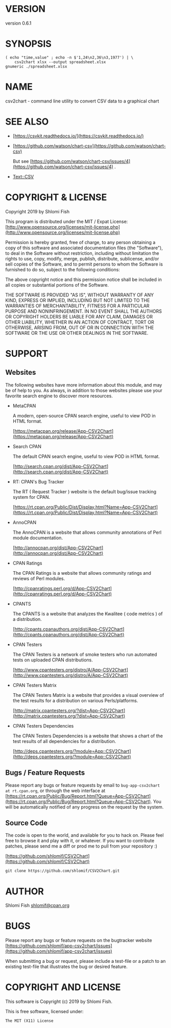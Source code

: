 # VERSION

version 0.6.1

# SYNOPSIS

    ( echo "time,value" ; echo -n $'1,24\n2,36\n3,1977') | \
        csv2chart xlsx --output spreadsheet.xlsx
    gnumeric ./spreadsheet.xlsx

# NAME

csv2chart - command line utility to convert CSV data to a graphical chart

# SEE ALSO

- [https://csvkit.readthedocs.io/](https://csvkit.readthedocs.io/)
- [https://github.com/watson/chart-csv](https://github.com/watson/chart-csv)

    But see [https://github.com/watson/chart-csv/issues/4](https://github.com/watson/chart-csv/issues/4) .

- [Text::CSV](https://metacpan.org/pod/Text::CSV)

# COPYRIGHT & LICENSE

Copyright 2019 by Shlomi Fish

This program is distributed under the MIT / Expat License:
[http://www.opensource.org/licenses/mit-license.php](http://www.opensource.org/licenses/mit-license.php)

Permission is hereby granted, free of charge, to any person
obtaining a copy of this software and associated documentation
files (the "Software"), to deal in the Software without
restriction, including without limitation the rights to use,
copy, modify, merge, publish, distribute, sublicense, and/or sell
copies of the Software, and to permit persons to whom the
Software is furnished to do so, subject to the following
conditions:

The above copyright notice and this permission notice shall be
included in all copies or substantial portions of the Software.

THE SOFTWARE IS PROVIDED "AS IS", WITHOUT WARRANTY OF ANY KIND,
EXPRESS OR IMPLIED, INCLUDING BUT NOT LIMITED TO THE WARRANTIES
OF MERCHANTABILITY, FITNESS FOR A PARTICULAR PURPOSE AND
NONINFRINGEMENT. IN NO EVENT SHALL THE AUTHORS OR COPYRIGHT
HOLDERS BE LIABLE FOR ANY CLAIM, DAMAGES OR OTHER LIABILITY,
WHETHER IN AN ACTION OF CONTRACT, TORT OR OTHERWISE, ARISING
FROM, OUT OF OR IN CONNECTION WITH THE SOFTWARE OR THE USE OR
OTHER DEALINGS IN THE SOFTWARE.

# SUPPORT

## Websites

The following websites have more information about this module, and may be of help to you. As always,
in addition to those websites please use your favorite search engine to discover more resources.

- MetaCPAN

    A modern, open-source CPAN search engine, useful to view POD in HTML format.

    [https://metacpan.org/release/App-CSV2Chart](https://metacpan.org/release/App-CSV2Chart)

- Search CPAN

    The default CPAN search engine, useful to view POD in HTML format.

    [http://search.cpan.org/dist/App-CSV2Chart](http://search.cpan.org/dist/App-CSV2Chart)

- RT: CPAN's Bug Tracker

    The RT ( Request Tracker ) website is the default bug/issue tracking system for CPAN.

    [https://rt.cpan.org/Public/Dist/Display.html?Name=App-CSV2Chart](https://rt.cpan.org/Public/Dist/Display.html?Name=App-CSV2Chart)

- AnnoCPAN

    The AnnoCPAN is a website that allows community annotations of Perl module documentation.

    [http://annocpan.org/dist/App-CSV2Chart](http://annocpan.org/dist/App-CSV2Chart)

- CPAN Ratings

    The CPAN Ratings is a website that allows community ratings and reviews of Perl modules.

    [http://cpanratings.perl.org/d/App-CSV2Chart](http://cpanratings.perl.org/d/App-CSV2Chart)

- CPANTS

    The CPANTS is a website that analyzes the Kwalitee ( code metrics ) of a distribution.

    [http://cpants.cpanauthors.org/dist/App-CSV2Chart](http://cpants.cpanauthors.org/dist/App-CSV2Chart)

- CPAN Testers

    The CPAN Testers is a network of smoke testers who run automated tests on uploaded CPAN distributions.

    [http://www.cpantesters.org/distro/A/App-CSV2Chart](http://www.cpantesters.org/distro/A/App-CSV2Chart)

- CPAN Testers Matrix

    The CPAN Testers Matrix is a website that provides a visual overview of the test results for a distribution on various Perls/platforms.

    [http://matrix.cpantesters.org/?dist=App-CSV2Chart](http://matrix.cpantesters.org/?dist=App-CSV2Chart)

- CPAN Testers Dependencies

    The CPAN Testers Dependencies is a website that shows a chart of the test results of all dependencies for a distribution.

    [http://deps.cpantesters.org/?module=App::CSV2Chart](http://deps.cpantesters.org/?module=App::CSV2Chart)

## Bugs / Feature Requests

Please report any bugs or feature requests by email to `bug-app-csv2chart at rt.cpan.org`, or through
the web interface at [https://rt.cpan.org/Public/Bug/Report.html?Queue=App-CSV2Chart](https://rt.cpan.org/Public/Bug/Report.html?Queue=App-CSV2Chart). You will be automatically notified of any
progress on the request by the system.

## Source Code

The code is open to the world, and available for you to hack on. Please feel free to browse it and play
with it, or whatever. If you want to contribute patches, please send me a diff or prod me to pull
from your repository :)

[https://github.com/shlomif/CSV2Chart](https://github.com/shlomif/CSV2Chart)

    git clone https://github.com/shlomif/CSV2Chart.git

# AUTHOR

Shlomi Fish <shlomif@cpan.org>

# BUGS

Please report any bugs or feature requests on the bugtracker website
[https://github.com/shlomif/app-csv2chart/issues](https://github.com/shlomif/app-csv2chart/issues)

When submitting a bug or request, please include a test-file or a
patch to an existing test-file that illustrates the bug or desired
feature.

# COPYRIGHT AND LICENSE

This software is Copyright (c) 2019 by Shlomi Fish.

This is free software, licensed under:

    The MIT (X11) License
